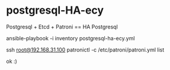 # postgresql-HA-ecy
Postgresql + Etcd + Patroni == HA Postgresql 

ansible-playbook -i inventory postgresql-ha-ecy.yml

ssh root@192.168.31.100
patronictl -c /etc/patroni/patroni.yml list

ok :)
